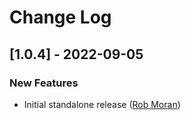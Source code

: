# Change Log

## [1.0.4] - 2022-09-05

### New Features

- Initial standalone release ([Rob Moran](https://github.com/thegecko))

